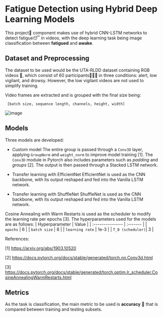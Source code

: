 
# Fatigue Detection using Hybrid Deep Learning Models

This project📜 component makes use of hybrid CNN-LSTM networks to detect fatigue😴 in videos, with the deep learning task being image classification between **fatigued** and **awake**.


## Dataset and Preprocessing

The dataset to be used would be the UTA-RLDD dataset containing RGB videos 🎥, which consist of 60 participants🧑‍🤝‍🧑 in three conditions: alert, low vigilant, and drowsy. However, the low vigilant videos are not used to simplify training.

Video frames are extracted and is grouped with the final size being:
```
 [batch size, sequence length, channels, height, width]
```

![image](https://github.com/user-attachments/assets/58b9c450-9e31-4c8f-9300-24e51ea3b605)



## Models

Three models are developed:
- Custom model
The entire group is passed through a `Conv3D` layer, applying `GroupNorm` and `weight_norm` to improve model training [1]. The `Conv3D` module in Pytorch also includes parameters such as *padding* and *groups* [2]. The output is then passed through a Stacked LSTM network.

- Transfer learning with EfficientNet
EfficientNet is used as the CNN backbone, with its output reshaped and fed into the Vanilla LSTM network.

- Transfer learning with ShuffleNet
ShuffleNet is used as the CNN backbone, with its output reshaped and fed into the Vanilla LSTM network.

Cosine Annealing with Warm Restarts is used as the scheduler to modify the learning rate per epochs [3]. The hyperparameters used for the models are as follows:
| Hyperparameter   | Value    | 
| :--------------- | :------- | 
| `epochs`         | 6        |
| `batch size`     | 8        |
| `learning rate`  | 1e-3     |
| `T_0 (scheduler)`| 3        |

References:

[1] https://arxiv.org/abs/1903.10520

[2] https://docs.pytorch.org/docs/stable/generated/torch.nn.Conv3d.html

[3] https://docs.pytorch.org/docs/stable/generated/torch.optim.lr_scheduler.CosineAnnealingWarmRestarts.html
## Metrics

As the task is classification, the main metric to be used is **accuracy** 🎯 that is compared between training and testing subsets.
